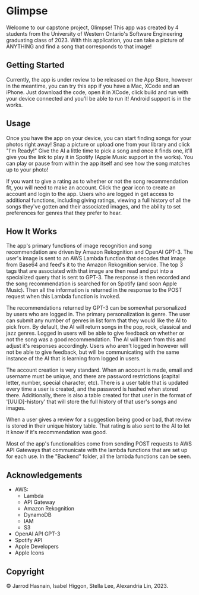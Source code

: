 # Glimpse

Welcome to our capstone project, Glimpse! This app was created by 4 students from the University of Western Ontario's Software Engineering graduating class of 2023. With this application, you can take a picture of ANYTHING and find a song that corresponds to that image!

## Getting Started

Currently, the app is under review to be released on the App Store, however in the meantime, you can try this app if you have a Mac, XCode and an iPhone. Just download the code, open it in XCode, click build and run with your device connected and you'll be able to run it! Android support is in the works.

## Usage

Once you have the app on your device, you can start finding songs for your photos right away! Snap a picture or upload one from your library and click "I'm Ready!" Give the AI a little time to pick a song and once it finds one, it'll give you the link to play it in Spotify (Apple Music support in the works). You can play or pause from within the app itself and see how the song matches up to your photo!

If you want to give a rating as to whether or not the song recommendation fit, you will need to make an account. Click the gear icon to create an account and login to the app. Users who are logged in get access to additional functions, including giving ratings, viewing a full history of all the songs they've gotten and their associated images, and the ability to set preferences for genres that they prefer to hear.

## How It Works

The app's primary functions of image recognition and song recommendation are driven by Amazon Rekognition and OpenAI GPT-3. The user's image is sent to an AWS Lambda function that decodes that image from Base64 and feed's it to the Amazon Rekognition service. The top 3 tags that are associated with that image are then read and put into a specialized query that is sent to GPT-3. The response is then recorded and the song recommendation is searched for on Spotify (and soon Apple Music). Then all the information is returned in the response to the POST request when this Lambda function is invoked.

The recommendations returned by GPT-3 can be somewhat personalized by users who are logged in. The primary personalization is genre. The user can submit any number of genres in list form that they would like the AI to pick from. By default, the AI will return songs in the pop, rock, classical and jazz genres. Logged in users will be able to give feedback on whether or not the song was a good recommendation. The AI will learn from this and adjust it's responses accordingly. Users who aren't logged in however will not be able to give feedback, but will be communicating with the same instance of the AI that is learning from logged in users.

The account creation is very standard. When an account is made, email and username must be unique, and there are password restrictions (capital letter, number, special character, etc). There is a user table that is updated every time a user is created, and the password is hashed when stored there. Additionally, there is also a table created for that user in the format of '[UUID]-history' that will store the full history of that user's songs and images.

When a user gives a review for a suggestion being good or bad, that review is stored in their unique history table. That rating is also sent to the AI to let it know if it's recommendation was good.

Most of the app's functionalities come from sending POST requests to AWS API Gateways that communicate with the lambda functions that are set up for each use. In the "Backend" folder, all the lambda functions can be seen.

## Acknowledgements

- AWS:
  - Lambda
  - API Gateway
  - Amazon Rekognition
  - DynamoDB
  - IAM
  - S3
- OpenAI API GPT-3
- Spotify API
- Apple Developers
- Apple Icons

## Copyright

© Jarrod Hasnain, Isabel Higgon, Stella Lee, Alexandria Lin, 2023.
